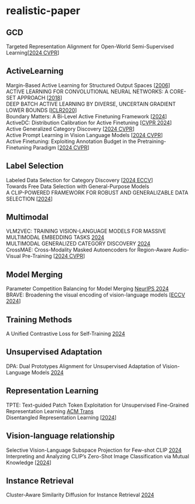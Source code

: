 # realistic-paper
## GCD
Targeted Representation Alignment for Open-World Semi-Supervised Learning[[2024 CVPR](https://openaccess.thecvf.com/content/CVPR2024/papers/Xiao_Targeted_Representation_Alignment_for_Open-World_Semi-Supervised_Learning_CVPR_2024_paper.pdf)]

## ActiveLearning
Margin-Based Active Learning for Structured Output Spaces [[2006](https://link.springer.com/chapter/10.1007/11871842_40)]  
ACTIVE LEARNING FOR CONVOLUTIONAL NEURAL NETWORKS: A CORE-SET APPROACH [[2018](https://arxiv.org/pdf/1708.00489)]  
DEEP BATCH ACTIVE LEARNING BY DIVERSE, UNCERTAIN GRADIENT LOWER BOUNDS [[ICLR2020](https://arxiv.org/pdf/1906.03671)]  
Boundary Matters: A Bi-Level Active Finetuning Framework [[2024](https://arxiv.org/pdf/2403.10069)]  
ActiveDC: Distribution Calibration for Active Finetuning [[CVPR 2024](https://arxiv.org/pdf/2311.07634)]  
Active Generalized Category Discovery [[2024 CVPR](https://arxiv.org/pdf/2403.04272)]  
Active Prompt Learning in Vision Language Models [[2024 CVPR](https://arxiv.org/pdf/2403.04272)]  
Active Finetuning: Exploiting Annotation Budget in the Pretraining-Finetuning Paradigm [[2024 CVPR](https://openaccess.thecvf.com/content/CVPR2023/papers/Xie_Active_Finetuning_Exploiting_Annotation_Budget_in_the_Pretraining-Finetuning_Paradigm_CVPR_2023_paper.pdf)]

## Label Selection
Labeled Data Selection for Category Discovery [[2024 ECCV](https://www.ecva.net/papers/eccv_2024/papers_ECCV/papers/07212.pdf)]  
Towards Free Data Selection with General-Purpose Models  
A CLIP-POWERED FRAMEWORK FOR ROBUST AND GENERALIZABLE DATA SELECTION [[2024](https://arxiv.org/pdf/2410.11215)]

## Multimodal
VLM2VEC: TRAINING VISION-LANGUAGE MODELS FOR MASSIVE MULTIMODAL EMBEDDING TASKS [2024](https://arxiv.org/pdf/2410.05160)  
MULTIMODAL GENERALIZED CATEGORY DISCOVERY [2024](https://arxiv.org/pdf/2409.11624)  
CrossMAE: Cross-Modality Masked Autoencoders for Region-Aware Audio-Visual Pre-Training [[2024 CVPR](https://openaccess.thecvf.com/content/CVPR2024/papers/Guo_CrossMAE_Cross-Modality_Masked_Autoencoders_for_Region-Aware_Audio-Visual_Pre-Training_CVPR_2024_paper.pdf)]

## Model Merging
Parameter Competition Balancing for Model Merging [NeurIPS 2024](https://arxiv.org/pdf/2410.02396)  
BRAVE: Broadening the visual encoding of vision-language models [[ECCV 2024](https://brave-vlms.epfl.ch/)]

## Training Methods
A Unified Contrastive Loss for Self-Training [2024](https://arxiv.org/pdf/2409.07292)  

## Unsupervised Adaptation
DPA: Dual Prototypes Alignment for Unsupervised Adaptation of Vision-Language Models [2024](https://arxiv.org/pdf/2408.08855)  

## Representation Learning
TPTE: Text-guided Patch Token Exploitation for Unsupervised Fine-Grained Representation Learning [ACM Trans](https://dl.acm.org/doi/pdf/10.1145/3673657)  
Disentangled Representation Learning [[2024](https://arxiv.org/pdf/2211.11695)]  

## Vision-language relationship
Selective Vision-Language Subspace Projection for Few-shot CLIP [2024](https://arxiv.org/pdf/2407.16977)  
Interpreting and Analyzing CLIP’s Zero-Shot Image Classification via Mutual Knowledge [[2024](https://arxiv.org/pdf/2410.13016)]

## Instance Retrieval
Cluster-Aware Similarity Diffusion for Instance Retrieval [2024](https://arxiv.org/pdf/2406.02343)
